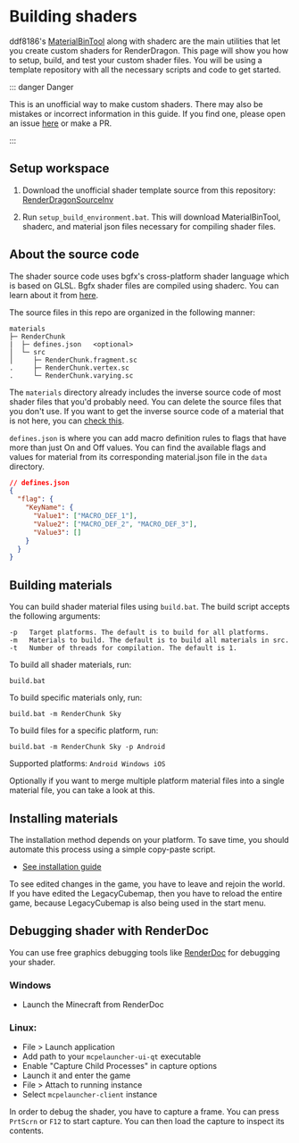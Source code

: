 # Building shaders

ddf8186's [MaterialBinTool](https://github.com/ddf8196/MaterialBinTool) along with shaderc are the main utilities that let you create custom shaders for RenderDragon. This page will show you how to setup, build, and test your custom shader files. You will be using a template repository with all the necessary scripts and code to get started. 

::: danger Danger

This is an unofficial way to make custom shaders. There may also be mistakes or incorrect information in this guide. If you find one, please open an issue [here](https://github.com/devendrn/renderdragon-shaders) or make a PR. 

:::

## Setup workspace

1. Download the unofficial shader template source from this repository: [RenderDragonSourceInv](https://github.com/SurvivalApparatusCommunication/RenderDragonSourceCodeInv)

2. Run `setup_build_environment.bat`. This will download MaterialBinTool, shaderc, and material json files necessary for compiling shader files.

## About the source code

The shader source code uses bgfx's cross-platform shader language which is based on GLSL. Bgfx shader files are compiled using shaderc. You can learn about it from [here](https://bkaradzic.github.io/bgfx/tools.html#shader-compiler-shaderc).

The source files in this repo are organized in the following manner:
```
materials
├─ RenderChunk
|  ├─ defines.json   <optional>
│  └─ src
│     ├─ RenderChunk.fragment.sc
.     ├─ RenderChunk.vertex.sc
.     └─ RenderChunk.varying.sc
```

The `materials` directory already includes the inverse source code of most shader files that you'd probably need. You can delete the source files that you don't use. If you want to get the inverse source code of a material that is not here, you can [check this](https://github.com/Veka0/mcbe-shader-codebase).

`defines.json` is where you can add macro definition rules to flags that have more than just On and Off values. You can find the available flags and values for material from its corresponding material.json file in the `data` directory.

```json
// defines.json
{
  "flag": {
    "KeyName": {
      "Value1": ["MACRO_DEF_1"],
      "Value2": ["MACRO_DEF_2", "MACRO_DEF_3"],
      "Value3": []
    }
  }
}
```

## Building materials

You can build shader material files using `build.bat`. The build script accepts the following arguments:

```
-p   Target platforms. The default is to build for all platforms.
-m   Materials to build. The default is to build all materials in src.
-t   Number of threads for compilation. The default is 1.
```

To build all shader materials, run:

```shell
build.bat
```

To build specific materials only, run:
```shell
build.bat -m RenderChunk Sky
```

To build files for a specific platform, run:
```shell
build.bat -m RenderChunk Sky -p Android
```
Supported platforms: `Android Windows iOS`

Optionally if you want to merge multiple platform material files into a single material file, you can take a look at this.

## Installing materials

The installation method depends on your platform. To save time, you should automate this process using a simple copy-paste script. 

* [See installation guide](../shaders/installation/start.md)

To see edited changes in the game, you have to leave and rejoin the world. If you have edited the LegacyCubemap, then you have to reload the entire game, because LegacyCubemap is also being used in the start menu.

## Debugging shader with RenderDoc

You can use free graphics debugging tools like [RenderDoc](https://renderdoc.org/) for debugging your shader.

### Windows

* Launch the Minecraft from RenderDoc

### Linux:

* File > Launch application
* Add path to your `mcpelauncher-ui-qt` executable
* Enable "Capture Child Processes" in capture options 
* Launch it and enter the game
* File > Attach to running instance
* Select `mcpelauncher-client` instance

In order to debug the shader, you have to capture a frame. You can press `PrtScrn` or `F12` to start capture. You can then load the capture to inspect its contents. 